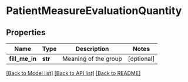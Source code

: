 # PatientMeasureEvaluationQuantity

## Properties
Name | Type | Description | Notes
------------ | ------------- | ------------- | -------------
**fill_me_in** | **str** | Meaning of the group | [optional] 

[[Back to Model list]](../README.md#documentation-for-models) [[Back to API list]](../README.md#documentation-for-api-endpoints) [[Back to README]](../README.md)


